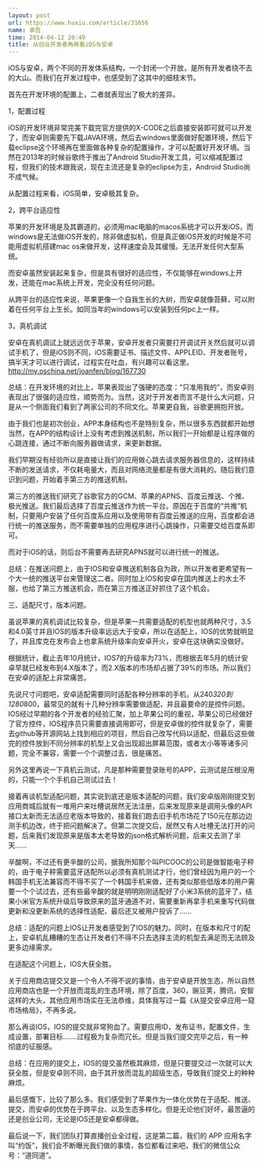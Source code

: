 ```yaml
---
layout: post
url: https://www.huxiu.com/article/31656
name: 承哲
time: 2014-04-12 20:49
title: 从创业开发者角再看iOS与安卓
---
```

iOS与安卓，两个不同的开发体系结构，一个封闭一个开放，是所有开发者绕不去的大山。而我们在开发过程中，也感受到了这其中的细枝末节。

首先在开发环境的配置上，二者就表现出了极大的差异。

1，配置过程

iOS的开发环境非常完美下载完官方提供的X-CODE之后直接安装即可就可以开发了，而安卓则需要先下载JAVA环境，然后去windows里面做好配置环境，然后下载eclipse这个环境再在里面做各种复杂的配置操作，才可以配置好开发环境。当然在2013年的时候谷歌终于推出了Android Studio开发工具，可以缩减配置过程，但我们的技术跟我说，现在主流还是复杂的eclipse为主，Android Studio尚不成气候。

从配置过程来看，iOS简单，安卓极其复杂。

2，跨平台适应性

苹果的开发环境是及其霸道的，必须用mac电脑的macos系统才可以开发iOS，而windows是无法做iOS开发的，除非做虚拟机，但是真正做iOS开发的时候是不可能用虚拟机搭建mac os来做开发，这样速度会及其缓慢。无法开发任何大型系统。

而安卓虽然安装起来复杂，但是具有很好的适应性，不仅能够在windows上开发，还能在mac系统上开发，完全没有任何问题。

从跨平台的适应性来说，苹果更像一个自我生长的大树，而安卓就像苔藓，可以附着在任何平台上生长。如同当年的windows可以安装到任何pc上一样。

3，真机调试

安卓在真机调试上就远远优于苹果，安卓开发者只需要打开调试开关然后就可以调试手机了，但是iOS则不同，iOS需要证书、描述文件、APPLEID、开发者账号，搞半天才可以进行调试，过程实在吐血，有兴趣可以看这里。http://my.oschina.net/joanfen/blog/167730

总结：在开发环境的对比上，苹果表现出了强硬的态度：“只准用我的”，而安卓则表现出了很强的适应性，顺势而为。当然，这对于开发者而言不是什么大问题，只是从一个侧面我们看到了两家公司的不同文化。苹果更自我，谷歌更拥抱开放。

由于我们也是初次创业，APP本身结构也不是特别复杂，所以很多东西就都开始想当然，在APP的结构设计上没有考虑到推送机制，所以我们一开始都是让程序做的心跳连接，通过不断向服务器做请求，来更新数据。

我们早期没有经验所以是直接让我们的应用做心跳去请求服务器信息的，这样持续不断的发送请求，不仅耗电量大，而且对网络流量都是有很大消耗的。随后我们意识到问题，开始着手第三方的推送机制。

第三方的推送我们研究了谷歌官方的GCM、苹果的APNS、百度云推送、个推、极光推送。我们最后选择了百度云推送作为统一平台。原因在于百度的“共推”机制，只要用户安装了任何百度系应用以及使用带有百度云推送的应用，百度都会进行统一的推送服务，而不需要单独的应用程序进行心跳操作，只需要交给百度系即可。

而对于iOS的话，则后台不需要再去研究APNS就可以进行统一的推送。

总结：在推送问题上，由于IOS和安卓推送机制各自为政，所以开发者更希望有一个大一统的推送平台来管理这二者。同时加上IOS和安卓在国内推送上的水土不服，也给了第三方推送机会，而在第三方推送正好抓住了这个机会。

三、适配尺寸，版本问题。

虽说苹果的真机调试比较复杂，但是苹果一共需要适配的机型也就两种尺寸，3.5和4.0英寸并且IOS的版本升级率远远大于安卓，所以在适配上，IOS的优势就明显了，并且库克在发布会上也拿系统升级率向安卓开火，安卓在这块确实没做好。

根据统计，截止去年10月统计，IOS7的升级率为73%，而根据去年5月的统计安卓早就已经发布到4.X版本了，而2.X版本的市场却占据了39%的市场。所以我们在安卓的适配上非常痛苦。

先说尺寸问题吧，安卓适配需要同时适配各种分辨率的手机，从240*320到1280*800，最常见的就有十几种分辨率需要做适配，并且最要命的是控件问题。IOS经过早期的各个开发者的经验汇聚，加上苹果公司的重视，苹果公司已经做好了官方控件，IOS程序员只需要直接调用即可，但是安卓做的控件就复杂了，需要去github等开源网站上找到相应的项目，然后自己改写代码以适配，但最后这些做完的控件放到不同分辨率的机型上又会出现超出屏幕范围，或者太小等等诸多问题，完全不兼容，需要一个个调整过去，很是痛苦。

另外这里再说一下真机云测试，凡是那种需要登录账号的APP，云测试是压根没用的，只能一个个手机自己测试过去！

接着再谈机型适配问题，其实说到底还是版本适配的问题，我们安卓版刚刚提交到应用商城后就有一堆用户来吐槽说居然无法注册，后来发现原来是调用头像的API接口太新而无法适应老版本导致的，接着我们跑去旧手机市场花了150元在那边边测手机边改，终于把问题解决了。但第二次提交后，居然又有人吐槽无法打开的问题，后来我们发现原来是版本太老导致的json格式解析问题，后来又去测了半天......

辛酸啊，不过还有更辛酸的公司，据我所知那个叫PICOOC的公司是做智能电子秤的，由于电子秤需要蓝牙适配所以必须有真机测试才行，他们曾经因为用户的一个韩国手机无法兼容而不得不买了一个韩国手机来做，还有类似那些低版本的用户需要一个个试过去，还有些最辛酸的就是明明刚刚适配好了小米3系统的蓝牙了，结果小米官方系统升级后导致原来的蓝牙通道不对，需要重新再拿手机来重写代码做更新和没更新系统的选择性适配，最后还又被用户投诉了......

总结：适配的问题上IOS让开发者感受到了IOS的魅力。同时，在版本和尺寸的配上，安卓机乱糟糟的生态让开发者们不得不只去选择主流的机型去满足而无法顾及更多边缘需求。

在适配这个问题上，IOS大获全胜。

关于应用商店提交又是一个令人不得不说的事情，由于安卓是开放生态，所以自然应用商店也是一个开放而混乱的生态环境，除了百度，360，豌豆荚，腾讯，安智这样的大头，其他应用市场实在无法恭维，具体我写过一篇《从提交安卓应用一窥市场格局》，不再多说。

那么再谈IOS，IOS的提交就非常狗血了。需要应用ID，发布证书，配置文件，生成设置，部署目标.......过程极为复杂而冗长。但是当我们提交完毕之后，有一种彻底的征服感。

总结：在应用的提交上，IOS的提交虽然极其麻烦，但是只要提交过一次就可以大获全胜，但是安卓则不同，由于其开放而混乱的超级生态，导致我们提交上的种种麻烦。

最后感慨下，比较了那么多。我们感受到了苹果作为一体化优势在于适配、推送、提交，而安卓的优势在于跨平台、以及生态多样化。但是无论他们好坏，最苦逼的还是创业公司，无论是IOS还是安卓都得做。

最后说一下，我们团队打算直播创业全过程，这是第二篇，我们的 APP 应用名字叫“约饭”，我们会不断曝光我们做的事情，各位都看过来吧，我们的微信公众号：“道同道”。


